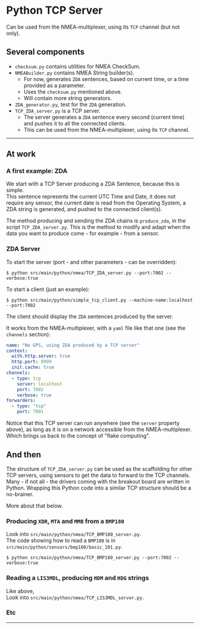 # Python TCP Server
Can be used from the NMEA-multiplexer, using its `TCP` channel (but not only).

## Several components
- `checksum.py` contains utilities for NMEA CheckSum.
- `NMEABuilder.py` contains NMEA String builder(s).
  - For now, generates `ZDA` sentences, based on current time, or a time provided as a parameter.
  - Uses the `checksum.py` mentioned above.
  - Will contain more string generators.
- `ZDA_generator.py`, test for the `ZDA` generation.
- `TCP_ZDA_server.py` is a TCP server.
  - The server generates a `ZDA` sentence every second (current time) and pushes it to all the connected clients.
  - This can be used from the NMEA-multiplexer, using its `TCP` channel.

---

## At work
### A first example: ZDA
We start with a TCP Server producing a ZDA Sentence, because this is simple.  
This sentence represents the current UTC Time and Date, it does not require any sensor, the current date is read from the
Operating System, a ZDA string is generated, and pushed to the connected client(s).

The method producing and sending the ZDA chains is `produce_zda`, in the script `TCP_ZDA_server.py`.
This is the method to modify and adapt when the data you want to produce come - for example - from a sensor.

### ZDA Server
To start the server (port - and other parameters - can be overridden):
```
$ python src/main/python/nmea/TCP_ZDA_server.py --port:7002 --verbose:true
```

To start a client (just an example):
```
$ python src/main/python/simple_tcp_client.py --machine-name:localhost --port:7002
```
The client should display the `ZDA` sentences produced by the server.

It works from the NMEA-multiplexer, with a `yaml` file like that one (see the `channels` section):
```yaml
name: "No GPS, using ZDA produced by a TCP server"
context:
  with.http.server: true
  http.port: 9999
  init.cache: true
channels:
  - type: tcp
    server: localhost
    port: 7002
    verbose: true
forwarders:
  - type: "tcp"
    port: 7001
```
Notice that this TCP server can run anywhere (see the `server` property above), as long as it is on a network accessible from the NMEA-multiplexer. Which brings us back to the concept of "flake computing".

## And then
The structure of `TCP_ZDA_server.py` can be used as the scaffolding for 
other TCP servers, using sensors to get the data to forward to the TCP channels.  
Many - if not all - the drivers coming with the breakout board are written in Python.
Wrapping this Python code into a similar TCP structure should be a no-brainer.

More about that below.

### Producing `XDR`, `MTA` and `MMB` from a `BMP180`
Look into `src/main/python/nmea/TCP_BMP180_server.py`.  
The code showing how to read a `BMP180` is in `src/main/python/sensors/bmp180/basic_101.py`.

```
$ python src/main/python/nmea/TCP_BMP180_server.py --port:7002 --verbose:true
```

### Reading a `LIS3MDL`, producing `HDM` and `HDG` strings
Like above,  
Look into `src/main/python/nmea/TCP_LIS3MDL_server.py`.  


### Etc

--- 
